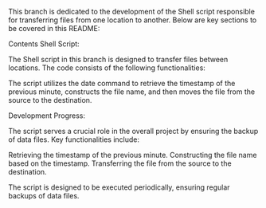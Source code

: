 This branch is dedicated to the development of the Shell script responsible for transferring files from one location to another. Below are key sections to be covered in this README:

Contents
Shell Script:

The Shell script in this branch is designed to transfer files between locations. The code consists of the following functionalities:

The script utilizes the date command to retrieve the timestamp of the previous minute, constructs the file name, and then moves the file from the source to the destination.

Development Progress:

The script serves a crucial role in the overall project by ensuring the backup of data files. Key functionalities include:

Retrieving the timestamp of the previous minute.
Constructing the file name based on the timestamp.
Transferring the file from the source to the destination.

The script is designed to be executed periodically, ensuring regular backups of data files.